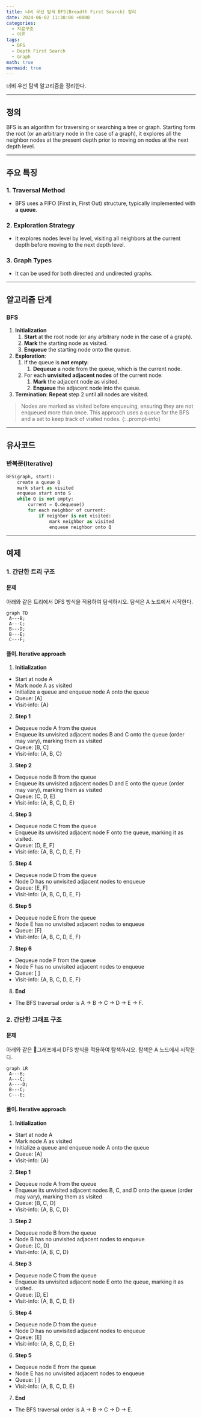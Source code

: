 ```yaml
---
title: 너비 우선 탐색 BFS(Breadth First Search) 정리
date: 2024-06-02 11:30:00 +0000
categories:
  - 자료구조
  - 이론
tags:
  - DFS
  - Depth First Search
  - Graph
math: true
mermaid: true
---
```


너비 우선 탐색 알고리즘을 정리한다.

---

## 정의

BFS is an algorithm for traversing or searching a tree or graph. Starting form the root (or an arbitrary node in the case of a graph), it explores all the neighbor nodes at the present depth prior to moving on nodes at the next depth level.

---

## 주요 특징

### **1. Traversal Method**

- BFS uses a FIFO (First in, First Out) structure, typically implemented with **a queue**.

### **2. Exploration Strategy**

- It explores nodes level by level, visiting all neighbors at the current depth before moving to the next depth level.

### **3. Graph Types**

- It can be used for both directed and undirected graphs.

---

## 알고리즘 단계

### BFS 

1. **Initialization**
	1. **Start** at the root node (or any arbitrary node in the case of a graph).
	2. **Mark** the starting node as visited.
	3. **Enqueue** the starting node onto the queue.
2. **Exploration**:
	1. If the queue is **not empty**:
		1. **Dequeue** a node from the queue, which is the current node.
	2. For each **unvisited adjacent nodes** of the current node:
		1. **Mark** the adjacent node as visited.
		2. **Enqueue** the adjacent node into the queue.
3. **Termination**: **Repeat** step 2 until all nodes are visited.


> Nodes are marked as visited before enqueuing, ensuring they are not enqueued more than once. This approach uses a queue for the BFS and a set to keep track of visited nodes.
{: .prompt-info}

---

## 유사코드

### 반복문(Iterative)

```python
BFS(graph, start):
    create a queue Q
    mark start as visited
    enqueue start onto S
    while Q is not empty:
        current = Q.dequeue()
        for each neighbor of current:
            if neighbor is not visited:
                mark neighbor as visited
                enqueue neighbor onto Q
```

---

## 예제

### 1. 간단한 트리 구조

#### 문제

아래와 같은 트리에서 DFS 방식을 적용하여 탐색하시오. 탐색은 A 노드에서 시작한다.

```mermaid
graph TD
 A---B;
 A---C;
 B---D;
 B---E;
 C---F;
```

#### 풀이. Iterative approach

1. **Initialization**
- Start at node A
- Mark node A as visited
- Initialize a queue and enqueue node A onto the queue
- Queue: [A]
- Visit-info: {A}

2. **Step 1**
- Dequeue node A from the queue
- Enqueue its unvisited adjacent nodes B and C onto the queue (order may vary), marking them as visited
- Queue: [B, C]
- Visit-info: {A, B, C}

3. **Step 2**
- Dequeue node B from the queue
- Enqueue its unvisited adjacent nodes D and E onto the queue (order may vary), marking them as visited
- Queue: [C, D, E]
- Visit-info: {A, B, C, D, E}

4. **Step 3**
- Dequeue node C from the queue
- Enqueue its unvisited adjacent node F onto the queue, marking it as visited.
- Queue: [D, E, F]
- Visit-info: {A, B, C, D, E, F}

5. **Step 4**
- Dequeue node D from the queue
- Node D has no unvisited adjacent nodes to enqueue
- Queue: [E, F]
- Visit-info: {A, B, C, D, E, F}

6. **Step 5**
- Dequeue node E from the queue
- Node E has no unvisited adjacent nodes to enqueue
- Queue: [F]
- Visit-info: {A, B, C, D, E, F}

7. **Step 6**
- Dequeue node F from the queue
- Node F has no unvisited adjacent nodes to enqueue
- Queue: [ ]
- Visit-info: {A, B, C, D, E, F}

8. **End**
- The BFS traversal order is A -> B -> C -> D -> E -> F.

### 2. 간단한 그래프 구조

#### 문제

아래와 같은 그래프에서 DFS 방식을 적용하여 탐색하시오. 탐색은 A 노드에서 시작한다.

```mermaid
graph LR
 A---B;
 A---C;
 A----D;
 B---C;
 C---E;
```

#### 풀이. Iterative approach

1. **Initialization**
- Start at node A
- Mark node A as visited
- Initialize a queue and enqueue node A onto the queue
- Queue: [A]
- Visit-info: {A}

2. **Step 1**
- Dequeue node A from the queue
- Enqueue its unvisited adjacent nodes B, C, and D onto the queue (order may vary), marking them as visited
- Queue: [B, C, D]
- Visit-info: {A, B, C, D}

3. **Step 2**
- Dequeue node B from the queue
- Node B has no unvisited adjacent nodes to enqueue
- Queue: [C, D]
- Visit-info: {A, B, C, D}

4. **Step 3**
- Dequeue node C from the queue
- Enqueue its unvisited adjacent node E onto the queue, marking it as visited.
- Queue: [D, E]
- Visit-info: {A, B, C, D, E}

5. **Step 4**
- Dequeue node D from the queue
- Node D has no unvisited adjacent nodes to enqueue
- Queue: [E]
- Visit-info: {A, B, C, D, E}

6. **Step 5**
- Dequeue node E from the queue
- Node E has no unvisited adjacent nodes to enqueue
- Queue: [ ]
- Visit-info: {A, B, C, D, E}

7. **End**
- The BFS traversal order is A -> B -> C -> D -> E.